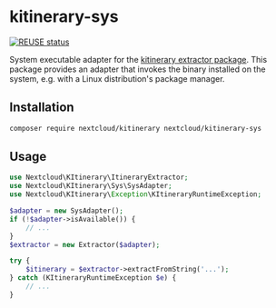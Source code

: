 <!--
  - SPDX-FileCopyrightText: 2020 Nextcloud GmbH and Nextcloud contributors
  - SPDX-License-Identifier: LGPL-3.0-or-later
-->

# kitinerary-sys

[![REUSE status](https://api.reuse.software/badge/github.com/nextcloud-libraries/kitinerary-sys)](https://api.reuse.software/info/github.com/nextcloud-libraries/kitinerary-sys)

System executable adapter for the [kitinerary extractor package](https://packagist.org/packages/nextcloud/kitinerary). This package provides an adapter that invokes the binary installed on the system, e.g. with a Linux distribution's package manager.

## Installation

```sh
composer require nextcloud/kitinerary nextcloud/kitinerary-sys
```

## Usage

```php
use Nextcloud\KItinerary\ItineraryExtractor;
use Nextcloud\KItinerary\Sys\SysAdapter;
use Nextcloud\KItinerary\Exception\KItineraryRuntimeException;

$adapter = new SysAdapter();
if (!$adapter->isAvailable()) {
    // ...
}
$extractor = new Extractor($adapter);

try {
    $itinerary = $extractor->extractFromString('...');
} catch (KItineraryRuntimeException $e) {
    // ...
}
```
